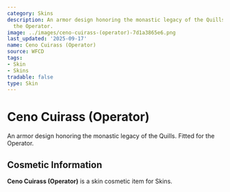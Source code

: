 ```yaml
---
category: Skins
description: An armor design honoring the monastic legacy of the Quills. Fitted for
  the Operator.
image: ../images/ceno-cuirass-(operator)-7d1a3865e6.png
last_updated: '2025-09-17'
name: Ceno Cuirass (Operator)
source: WFCD
tags:
- Skin
- Skins
tradable: false
type: Skin
---
```


# Ceno Cuirass (Operator)

An armor design honoring the monastic legacy of the Quills. Fitted for the Operator.

## Cosmetic Information

**Ceno Cuirass (Operator)** is a skin cosmetic item for Skins.

